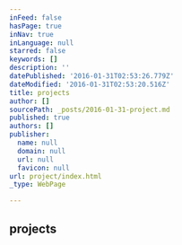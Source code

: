 ```yaml
---
inFeed: false
hasPage: true
inNav: true
inLanguage: null
starred: false
keywords: []
description: ''
datePublished: '2016-01-31T02:53:26.779Z'
dateModified: '2016-01-31T02:53:20.516Z'
title: projects
author: []
sourcePath: _posts/2016-01-31-project.md
published: true
authors: []
publisher:
  name: null
  domain: null
  url: null
  favicon: null
url: project/index.html
_type: WebPage

---
```

## projects